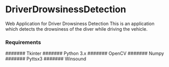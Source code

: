 # DriverDrowsinessDetection
Web Application for Driver Drowsiness Detection
This is an application which detects the drowsiness of the diver while driving the vehicle.
### Requirements
####### Tkinter
####### Python 3.x
####### OpenCV
####### Numpy
####### Pyttsx3
####### Winsound
